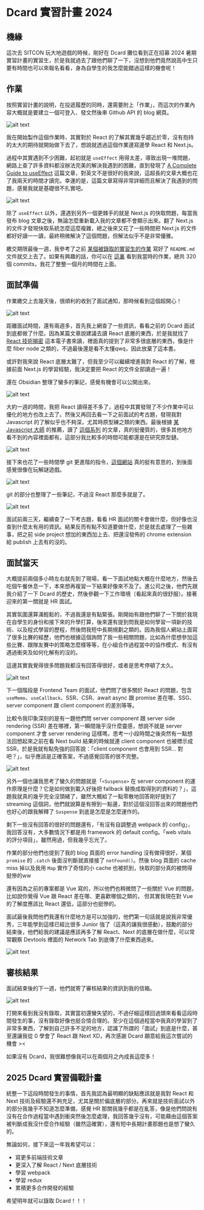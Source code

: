 # Dcard 實習計畫 2024
## 機緣
這次去 SITCON 玩大地遊戲的時候，剛好在 Dcard 攤位看到正在招募 2024 暑期實習計畫的實習生，於是我就過去了跟他們聊了一下，沒想到他們竟然說高中生只要有時間也可以來報名看看，身為自學生的我怎麼能錯過這樣的機會呢！

## 作業
按照實習計畫的說明，在投遞履歷的同時，還需要附上「作業」，而這次的作業內容大概就是要建立一個可登入、發文然後串 Github API 的 blog 網頁。

![alt text](https://github.com/dada878/blog/blob/master/assets/dimage-10.png?raw=true)

我在開始製作這個作業時，其實對於 React 的了解其實幾乎趨近於零，沒有抱持的太大的期待就開始做下去了，想說就透過這個作業邊寫邊學 React 和 Next.js。

過程中其實遇到不少困難，起初就是 `useEffect` 用得太差，導致出現一堆問題，網路上查了許多資料都沒辦法完美的解決我遇到的困難，直到發現了 [A Complete Guide to useEffect](https://overreacted.io/a-complete-guide-to-useeffect/) 這篇文章，對英文不是很好的我來說，這超長的文章大概也花了我兩天的時間才讀完。幸運的是，這篇文章寫得非常詳細而且解決了我遇到的問題，感覺我就是基礎很不扎實吧。

![alt text](https://github.com/dada878/blog/blob/master/assets/dimage-2.png?raw=true)

除了 `useEffect` 以外，還遇到另外一個更棘手的就是 Next.js 的快取問題，每當我發布 blog 文章之後，無論怎麼重新載入我的文章都不會顯示出來。翻了 Next.js 的文件才發現快取系統怎麼這麼複雜，總之後來又花了一些時間把 Next.js 的文件都好好讀一一讀，最終稍微解決了這個問題，但解法似乎不是非常優雅。

繳交期限最後一週，我參考了之前 [某個被錄取的實習生的作業](https://github.com/5j54d93/Dcard-2022-Web-Frontend-Intern-Homework) 寫好了 `README.md` 文件就交上去了。如果有興趣的話，你可以在 [這裏](https://github.com/dada878/dcard-homework) 看到我當時的作業，總共 320 個 commits，我花了整整一個月的時間在上面。

## 面試準備

作業繳交上去幾天後，很順利的收到了面試通知，那時候看到這個超開心！

![alt text](https://github.com/dada878/blog/blob/master/assets/dimage.png?raw=true)

距離面試時間，還有兩週多，首先我上網查了一些資訊，看看之前的 Dcard 面試到底都做了什麼。因為某篇文章說建議去讀 React 底層的東西，於是我就找了 [React 技術揭密](https://react.iamkasong.com/) 這本電子書來讀，裡面真的提到了非常多很底層的東西，像是什麼 fiber node 之類的，不過最後還是看不太懂qwq，因此放棄了這本書。

或許對我來說 React 底層太難了，但我至少可以繼續增進我對 React 的了解，根據前面 Next.js 的學習經驗，我決定要把 React 的文件全部讀過一遍！

還在 Obsidian 整理了蠻多的筆記，感覺有機會可以公開出來。

![alt text](https://github.com/dada878/blog/blob/master/assets/dimage-4.png?raw=true)

大約一週的時間，我把 React 讀得差不多了，過程中其實發現了不少作業中可以優化的地方也改上去了。然後又再回去看一下之前面試的考古題，發現我對 Javascript 的了解似乎也不夠深，尤其時原型練之類的東西。最後根據 [某 Javascript 大師](https://YuRen-tw.github.io) 的推薦，讀了 [這個系列](https://openhome.cc/zh-tw/javascript/basics/) 的文章，真的挺優質的，很多其他地方看不到的內容裡面都有。這部分我比較多的時間可能都還是在研究原型鏈。

![alt text](https://github.com/dada878/blog/blob/master/assets/dimage-6.png?raw=true)

接下來也花了一些時間學 git 更進階的指令，[這個網站](https://learngitbranching.js.org/) 真的挺有意思的，到後面感覺很像在玩解謎遊戲。

![alt text](https://github.com/dada878/blog/blob/master/assets/dimage-7.png?raw=true)

git 的部分也整理了一些筆記，不過沒 React 那麼多就是了。

![alt text](https://github.com/dada878/blog/blob/master/assets/dimage-9.png?raw=true)

面試前兩三天，繼續查了一下考古題，看看 HR 面試的關卡會做什麼，但好像也沒查到什麼太有用的資訊。結果反而有點不知道要做什麼，於是就去處理了一些雜事，把之前 side project 想加的東西加上去、把還沒發佈的 chrome extension 給 publish 上去有的沒的。

## 面試當天

大概提前兩個多小時左右就先到了現場，看一下面試地點大概在什麼地方，然後去吃個午餐休息一下，本來想再複習一下結果好像來不及了。進公司之後，他們先跟我介紹了一下 Dcard 的歷史，然後參觀一下工作環境（看起來真的很舒服）。接著迎來的第一關就是 HR 面試。

其實氛圍還算滿輕鬆的，不過我還是有點緊張。剛開始有跟他們聊了一下關於我現在自學生的身份和接下來的升學打算，後來還有提到問我是如何學習一項新的技術、以及程式學習的歷程，然後問我短中長期規劃之類的。因為我個人網站上面寫了很多比賽的經歷，他們也根據這個詢問了我一些相關問題，比如為什麼想參加這些比賽、跟隊友賽中的策略怎麼樣等等，在小組合作過程當中的協作模式、有沒有遇過衝突及如何化解有的沒的。

這邊其實我覺得很多問題我都沒有回答得很好，或者是思考停頓了太久。

![alt text](https://github.com/dada878/blog/blob/master/assets/dimage-3.png?raw=true)

下一個階段是 Frontend Team 的面試，他們問了很多關於 React 的問題，包含 `useMemo`、`useCallback`、SSR、CSR、await async 跟 promise 差在哪、SSG、server component 跟 client component 的差別等等。

比較令我印象深刻的是有一題他們問 server component 跟 server side rendering (SSR) 差在哪裡，第一瞬間幾乎沒什麼靈感，想說不就是 server component 才會 server rendering 這樣嗎，思考一小段時間之後突然有一點想法回想起來之前在看 Next build 結果的時候就連 client component 也被標示成 SSR，於是我就有點免強的回答說：「client component 也會用到 SSR... 對吧？」，似乎應該是正確答案，不過感覺回答的很不完整。

![alt text](https://github.com/dada878/blog/blob/master/assets/dimage-8.png?raw=true)

另外一個也讓我思考了蠻久的問題就是「`<Suspense>` 在 server component 的運作原理是什麼？它是如何做到載入好後把 fallback 替換成取得到的資料的？」，這題我就真的幾乎完全沒頭緒了，雖然大概給了一點零散地回答剛好提到了 streaming 這個詞，他們就說算是有擦到一點邊，對於這個沒回答出來的問題他們也好心的跟我解釋了 `Suspense` 到底是怎麼是怎麼運作的。

剩下一些沒有回答的很好的問題還有，「有沒有自調整過 webpack 的 config」，我回答沒有，大多數情況下都是用 framework 的 default config。「web vitals 的評分項目」，雖然用過，但我幾乎忘光了。

作業的部分他們也提到了我的 blog 頁面的 error handling 沒有做得很好，某個 `promise` 的 `.catch` 後面沒判斷就直接接了 `notFound()`。然後 blog 頁面的 cache miss 掉以及我用 `Map` 實作了奇怪的小 cache 也被抓到，快取的部分真的被問得挺慘的ww

還有因為之前的專案都是 Vue 寫的，所以他們也稍微問了一些關於 Vue 的問題，比如說你覺得 Vue 跟 React 差在哪、更喜歡哪個之類的，
但其實我現在對 Vue 的了解度應該比 React 還低，這部分也挺慘的。

面試最後我問他們我還有什麼地方是可以加強的，他們第一句話就是說我非常優秀，三年能學到這樣已經比很多 Junior 強了（這真的讓我很感動），鼓勵的部分結束後，他們給我的建議是應該再多了解 React、Next 的底層在做什麼，可以常常觀察 Devtools 裡面的 Network Tab 到底傳了什麼東西過來。

![alt text](https://github.com/dada878/blog/blob/master/assets/dimage-12.png?raw=true)

## 審核結果

面試結束後的下一週，他們就寄了審核結果的資訊到我的信箱。

![alt text](https://github.com/dada878/blog/blob/master/assets/dimage-11.png?raw=true)

打開來看到我沒有錄取，其實當初還蠻失望的，不過仔細這樣回過頭來看看這段時間發生的事，沒有錄取好像也挺合情合理的。至少在這個過程當中我真的學習到了非常多東西，了解到自己許多不足的地方，認識了所謂的「面試」到底是什麼，甚至還讓我從 0 學會了 React 跟 Next XD，再次感謝 Dcard 願意給我這次嘗試的機會 ><

如果沒有 Dcard，我很難想像我可以在兩個月之內成長這麼多！

## 2025 Dcard 實習備戰計畫

統整一下這段時間發生的事情，首先我認為最明顯的缺點應該就是我對 React 和 Next 技術及經驗還不夠充足，尤其是關於偏底層的部分。再來就是技術面試以外的部分我幾乎不知道怎麼準備，感覺 HR 那關我幾乎都是在亂答，像是他們問說有沒有在合作過程當中遇到衝突然後怎麼處理，我回答幾乎沒有，可能藉由這個答案被判斷成我沒什麼合作經驗（雖然這確實），還有短中長期計畫那題也是想了蠻久的。

無論如何，接下來這一年我希望可以：

- 寫更多前端技術文章
- 更深入了解 React / Next 底層技術
- 學習 webpack
- 學習 redux
- 累積更多合作開發的經驗

希望明年就可以錄取 Dcard！！！